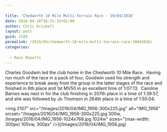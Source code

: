 ```yaml
---

title: 'Chedworth 10 Mile Multi-Terrain Race - 10/04/2016'
date: 2016-04-16T16:31:33+01:00
author: Chris Driskell
layout: post
guid: 2104
permalink: /2016/04/chedworth-10-mile-multi-terrain-race-10042016/
categories:

  - Race Reports
---
```

Charles Goodwin led the club home in the Chedworth 10 Mile Race.  Having run much of the race in a pack of four, Goodwin used his strength and experience to break away from the group in the latter stages of the race and finished in 6th place and 1st MV50 in an excellent time of 1:07:13.  Caroline Barnes was next in for the club finishing in 207th place in a time of 1:39:57, and she was followed by Jo Thomson in 264th place in a time of 1:55:04.

<img  2107" src="/Images/2016/04/IMG_1956-300x225.jpg" alt="IMG_1956"  srcset="/Images/2016/04/IMG_1956-300x225.jpg 300w, /Images/2016/04/IMG_1956-1024x768.jpg 1024w" sizes="(max-width: 300px) 100vw, 300px" />](/Images/2016/04/IMG_1956.jpg)
